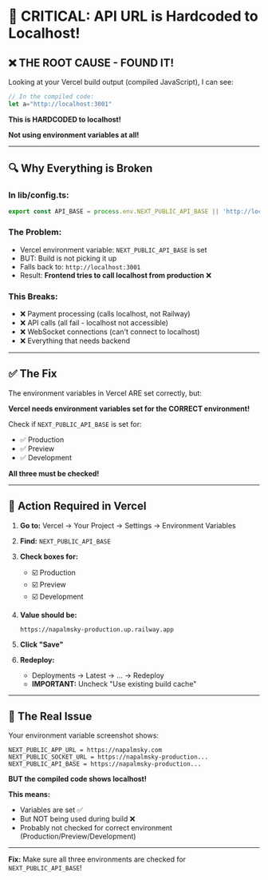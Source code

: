 # 🚨 CRITICAL: API URL is Hardcoded to Localhost!

## ❌ **THE ROOT CAUSE - FOUND IT!**

Looking at your Vercel build output (compiled JavaScript), I can see:

```javascript
// In the compiled code:
let a="http://localhost:3001"
```

**This is HARDCODED to localhost!** 

**Not using environment variables at all!**

---

## 🔍 **Why Everything is Broken**

### **In lib/config.ts:**
```typescript
export const API_BASE = process.env.NEXT_PUBLIC_API_BASE || 'http://localhost:3001';
```

### **The Problem:**
- Vercel environment variable: `NEXT_PUBLIC_API_BASE` is set
- BUT: Build is not picking it up
- Falls back to: `http://localhost:3001`
- Result: **Frontend tries to call localhost from production** ❌

### **This Breaks:**
- ❌ Payment processing (calls localhost, not Railway)
- ❌ API calls (all fail - localhost not accessible)
- ❌ WebSocket connections (can't connect to localhost)
- ❌ Everything that needs backend

---

## ✅ **The Fix**

The environment variables in Vercel ARE set correctly, but:

**Vercel needs environment variables set for the CORRECT environment!**

Check if `NEXT_PUBLIC_API_BASE` is set for:
- ✅ Production
- ✅ Preview  
- ✅ Development

**All three must be checked!**

---

## 🔧 **Action Required in Vercel**

1. **Go to:** Vercel → Your Project → Settings → Environment Variables

2. **Find:** `NEXT_PUBLIC_API_BASE`

3. **Check boxes for:**
   - ☑️ Production
   - ☑️ Preview
   - ☑️ Development

4. **Value should be:**
   ```
   https://napalmsky-production.up.railway.app
   ```

5. **Click "Save"**

6. **Redeploy:**
   - Deployments → Latest → ... → Redeploy
   - **IMPORTANT:** Uncheck "Use existing build cache"

---

## 🎯 **The Real Issue**

Your environment variable screenshot shows:
```
NEXT_PUBLIC_APP_URL = https://napalmsky.com
NEXT_PUBLIC_SOCKET_URL = https://napalmsky-production...
NEXT_PUBLIC_API_BASE = https://napalmsky-production...
```

**BUT the compiled code shows localhost!**

**This means:**
- Variables are set ✅
- But NOT being used during build ❌
- Probably not checked for correct environment (Production/Preview/Development)

---

**Fix:** Make sure all three environments are checked for `NEXT_PUBLIC_API_BASE`!

